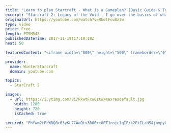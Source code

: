 ```yaml
---
title: "Learn to play Starcraft - What is a Gameplan? (Basic Guide & Tutorial)"
excerpt: "Starcraft 2: Legacy of the Void - I go over the basics of what a gameplan in starcraft 2 is and how to put one together.  Note this is not a guide on WHAT gameplan you should be using as each race!"
originalUrl: https://youtube.com/watch?v=RkwtFcw8ztw
type: video
price: Free
length: PT9M54S
publishedDateTime: 2017-11-19T17:10:18Z
heat: 50

featuredContent: "<iframe width=\"800\" height=\"500\" frameborder=\"0\" src=\"https://www.youtube.com/embed/RkwtFcw8ztw\" allow=\"accelerometer; autoplay; encrypted-media; gyroscope; picture-in-picture\" allowfullscreen></iframe>"

provider:
  name: WinterStarcraft
  domain: youtube.com

topics:
  - StarCraft 2

images:
  - url: https://i.ytimg.com/vi/RkwtFcw8ztw/maxresdefault.jpg
    width: 1280
    height: 720
    isCached: true

secured: "PhYwm2tPcWDQ0c63yKL7CWaQtv3R00++8PTJrojc1qIF/k2FtILzH5AjnvpyQet9aYpw/DQNj0DUtK0vCfGgDQ9jN2ReO/71l5aQVRWmhc12a1/38Wpvi296mwgibwGpUCO4AT5HkooI3zj+4IF/X/nDVJC4UqSr/Y0hUmavbwESPOF/0vsygzEIX9VT6yrRalMriVbHK4h8a2f0iV56PDlMnYPoiVdz7lgA4vlQ6nF8wSuhcUNLbRu1//DiYrFkVXDwodPcFYdTXvkZuOzpecSrHkSdLO9azNak4j8PsQR15QU9WprNsSpKiDXS7AFdw+dyiIF5uJGCm8WqyhbEwCJVBNarZfNzmlaAPZnYBLx25WKva/Xpos5hBTzSpnPvuf6JCX5NE2qY10/cAOOj9Y7g183B4LIv8dVuwvW+FwE=;6XmIp8osGnEJnyFqt8mmAQ=="
---
```


